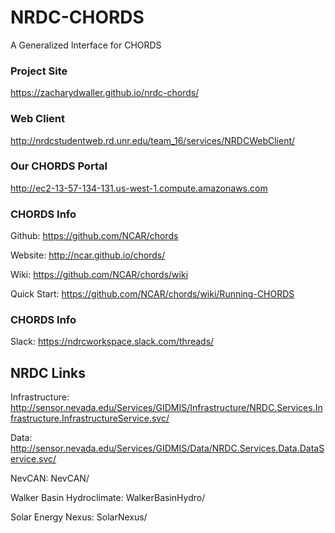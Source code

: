 # NRDC-CHORDS
A Generalized Interface for CHORDS

### Project Site

https://zacharydwaller.github.io/nrdc-chords/

### Web Client

http://nrdcstudentweb.rd.unr.edu/team_16/services/NRDCWebClient/

### Our CHORDS Portal

http://ec2-13-57-134-131.us-west-1.compute.amazonaws.com

### CHORDS Info

Github: https://github.com/NCAR/chords

Website: http://ncar.github.io/chords/

Wiki: https://github.com/NCAR/chords/wiki

Quick Start: https://github.com/NCAR/chords/wiki/Running-CHORDS

### CHORDS Info

Slack: https://ndrcworkspace.slack.com/threads/

## NRDC Links

Infrastructure: http://sensor.nevada.edu/Services/GIDMIS/Infrastructure/NRDC.Services.Infrastructure.InfrastructureService.svc/

Data: http://sensor.nevada.edu/Services/GIDMIS/Data/NRDC.Services.Data.DataService.svc/

NevCAN: NevCAN/

Walker Basin Hydroclimate: WalkerBasinHydro/

Solar Energy Nexus: SolarNexus/
